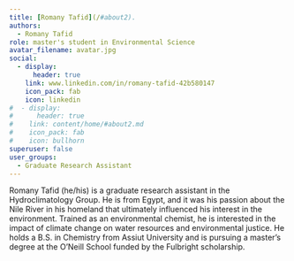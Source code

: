```yaml
---
title: [Romany Tafid](/#about2).
authors:
  - Romany Tafid
role: master's student in Environmental Science
avatar_filename: avatar.jpg
social:
  - display:
      header: true
    link: www.linkedin.com/in/romany-tafid-42b580147
    icon_pack: fab
    icon: linkedin
#  - display:
#      header: true
#    link: content/home/#about2.md
#    icon_pack: fab
#    icon: bullhorn
superuser: false
user_groups:
  - Graduate Research Assistant
---
```

Romany Tafid (he/his) is a graduate research assistant in the Hydroclimatology Group. He is from Egypt, and it was his passion about the Nile River in his homeland that ultimately influenced his interest in the environment. Trained as an environmental chemist, he is interested in the impact of climate change on water resources and environmental justice. He holds a B.S. in Chemistry from Assiut University and is pursuing a master’s degree at the O’Neill School funded by the Fulbright scholarship.
